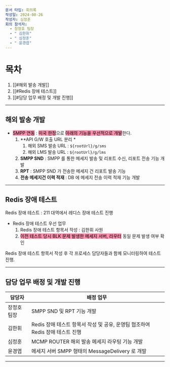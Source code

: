 ```yaml
---
문서 타입: 회의록
작성일: 2024-08-26
작성자: 심정훈
회의 참석자:
  - 장정호 팀장
  - " 김한휘"
  - " 심정훈"
  - " 윤경엽"
---
```



# 목차

1. [[#해외 발송 개발]]
2. [[#Redis 장애 테스트]]
3. [[#담당 업무 배정 및 개발 진행]]

---

## 해외 발송 개발

- <mark style="background: #FF5582A6;">SMPP 연동</mark> :  <mark style="background: #FF5582A6;">미국 한정</mark>으로 <mark style="background: #FF5582A6;">아래의 기능을 우선적으로 개발</mark>한다.
	1. **API G/W 호출 URL 분리 *
		1. 해외 SMS 발송 URL : `${rootUrl}/g/sms`
		2. 해외 LMS 발송 URL : `${rootUrl}/g/lms`
	2. **SMPP SND** : SMPP 를 통한 메세지 발송 및 리포트 수신, 리포트 전송 기능 개발
	3. **RPT** : SMPP SND 가 전송한 메세지 건 리포트 발송 기능
	4. **전송 메세지건 이력 적재** : DB 에 메세지 전송 이력 적재 기능 개발

---

## Redis 장애 테스트

Redis 장애 테스트 : 211 대역에서 레디스 장애 테스트 진행

- Redis 장애 테스트 우선 업무
	1. Redis 장애 테스트 항목서 작성 : 김한휘 사원
	2. <mark style="background: #FF5582A6;">이전 테스트 당시 BLK 문제 발생한 메세지 서버, 라우터</mark> 동일 문제 발생 여부 확인

Redis 장애 테스트 항목서 작성 후 각 프로세스 담당자들과 함께 모니터링하여 테스트 진행.

---

## 담당 업무 배정 및 개발 진행

| 담당자    | 배정 업무                                              |
| ------ | -------------------------------------------------- |
| 장정호 팀장 | SMPP SND 및 RPT 기능 개발                               |
| 김한휘    | Redis 장애 테스트 항목서 작성 및 공유, 운영팀 협조하여 Redis 장애 테스트 진행 |
| 심정훈    | MCMP ROUTER 해외 발송 메세지 라우팅 기능 개발                    |
| 윤경엽    | 메세지 서버 SMPP 형태의 MessageDelivery 로 개발               |

---

